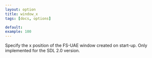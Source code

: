 ```yaml
---
layout: option
title: window_x
tags: [docs, options]

default:
example: 100
---
```


Specify the x position of the FS-UAE window created on start-up. Only 
implemented for the SDL 2.0 version.
